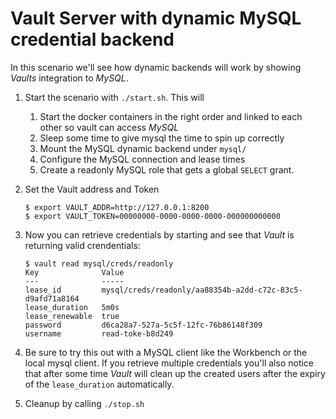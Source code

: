 # Vault Server with dynamic MySQL credential backend

In this scenario we'll see how dynamic backends will work by showing *Vaults* integration to *MySQL*.

1. Start the scenario with `./start.sh`. This will
   1. Start the docker containers in the right order and linked to each other so vault can access *MySQL*
   1. Sleep some time to give mysql the time to spin up correctly
   1. Mount the MySQL dynamic backend under `mysql/`
   1. Configure the MySQL connection and lease times
   1. Create a readonly MySQL role that gets a global `SELECT` grant.
1. Set the Vault address and Token
   
   ```
   $ export VAULT_ADDR=http://127.0.0.1:8200
   $ export VAULT_TOKEN=00000000-0000-0000-0000-000000000000

   ```
   
1. Now you can retrieve credentials by starting and see that *Vault* is returning valid crendentials:

   ``` 
   $ vault read mysql/creds/readonly
   Key            	Value
   ---            	-----
   lease_id       	mysql/creds/readonly/aa88354b-a2dd-c72c-83c5-d9afd71a8164
   lease_duration 	5m0s
   lease_renewable	true
   password       	d6ca28a7-527a-5c5f-12fc-76b86148f309
   username       	read-toke-b8d249

   ```

1. Be sure to try this out with a MySQL client like the Workbench or the local mysql client. If you retrieve multiple credentials you'll also notice that after some time *Vault* will clean up the created users after the expiry of the `lease_duration` automatically.
2. Cleanup by calling `./stop.sh`

